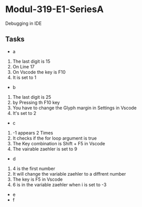 # Modul-319-E1-SeriesA

Debugging in IDE

## Tasks

- a

1. The last digit is 15
2. On Line 17
3. On Vscode the key is F10
4. It is set to 1

- b

1. The last digit is 25
2. by Pressing th F10 key
3. You have to change the Glyph margin in Settings in Vscode
4. It's set to 2

- c

1. -1 appears 2 Times
2. It checks if the for loop argument is true
3. The Key combination is Shift + F5 in Vscode
4. The vairable zaehler is set to 9

- d

1. 4 is the first number
2. It will change the variable zaehler to a diffrent number
3. The key is F5 in Vscode
4. 6 is in the variable zaehler when i is set to -3

- e
- f
